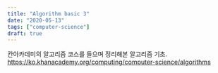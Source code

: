 ```yaml
---
title: "Algorithm basic 3"
date: "2020-05-13"
tags: ["computer-science"]
draft: true
---
```


칸아카데미의 알고리즘 코스를 들으며 정리해본 알고리즘 기초.
https://ko.khanacademy.org/computing/computer-science/algorithms

